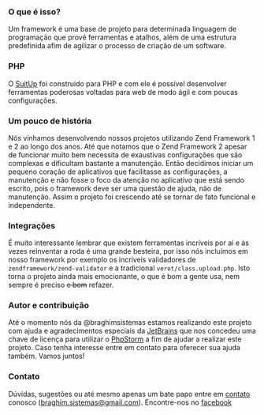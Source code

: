 ### O que é isso?
Um framework é uma base de projeto para determinada linguagem de programação que provê ferramentas e atalhos, além de uma estrutura predefinida afim de agilizar o processo de criação de um software.

### PHP
O [SuitUp](https://github.com/braghimsistemas/suitup-php) foi construido para PHP e com ele é possível desenvolver ferramentas poderosas voltadas para web de modo ágil e com poucas configurações.

### Um pouco de história
Nós vínhamos desenvolvendo nossos projetos utilizando Zend Framework 1 e 2 ao longo dos anos. Até que notamos que o Zend Framework 2 apesar de funcionar muito bem necessita de exaustivas configurações que são complexas e dificultam bastante a manutenção. Então decidimos iniciar um pequeno coração de aplicativos que facilitasse as configurações, a manutenção e não fosse o foco da atenção no aplicativo que está sendo escrito, pois o framework deve ser uma questão de ajuda, não de manutenção. Assim o projeto foi crescendo até se tornar de fato funcional e independente.

### Integrações
É muito interessante lembrar que existem ferramentas incríveis por aí e às vezes reinventar a roda é uma grande besteira, por isso nós incluímos em nosso framework por exemplo os incríveis validadores de `zendframework/zend-validator` e a tradicional `verot/class.upload.php`. Isto torna o projeto ainda mais emocionante, o que é bom a gente usa, nem sempre é preciso ~~e bom~~ refazer.

### Autor e contribuição
Até o momento nós da @braghimsistemas estamos realizando este projeto com ajuda e agradecimentos especiais da [JetBrains](https://www.jetbrains.com) que nos concedeu uma chave de licença para utilizar o [PhpStorm](https://www.jetbrains.com/phpstorm/download/) a fim de ajudar a realizar este projeto. Caso tenha interesse entre em contato para oferecer sua ajuda também. Vamos juntos!

### Contato
Dúvidas, sugestões ou até mesmo apenas um bate papo entre em [contato](https://braghim.com.br/#contato) conosco (braghim.sistemas@gmail.com). Encontre-nos no [facebook](https://www.facebook.com/braghimsistemas)
